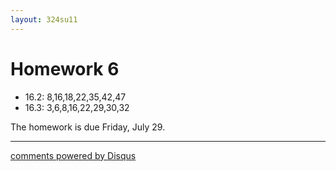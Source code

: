 ```yaml
---
layout: 324su11
---
```


# Homework 6

- 16.2: 8,16,18,22,35,42,47
- 16.3: 3,6,8,16,22,29,30,32

The homework is due Friday, July 29.


* * *

<div id="disqus_thread"></div>
<script type="text/javascript">
    /* * * CONFIGURATION VARIABLES * * */
	var N = '6';
    var disqus_shortname = 'grigg';
    var disqus_identifier = 'math324-su11-homework'+N;
    var disqus_url = 'http://math.washington.edu/~grigg/math324/homework' + N +'.html';
    var disqus_title = 'Homework ' + N;
    /* * * DON'T EDIT BELOW THIS LINE * * */
    (function() {
        var dsq = document.createElement('script'); dsq.type = 'text/javascript'; dsq.async = true;
        dsq.src = 'http://' + disqus_shortname + '.disqus.com/embed.js';
        (document.getElementsByTagName('head')[0] || document.getElementsByTagName('body')[0]).appendChild(dsq);
    })();
</script>
<a href="http://disqus.com" class="dsq-brlink">comments powered by <span class="logo-disqus">Disqus</span></a>
